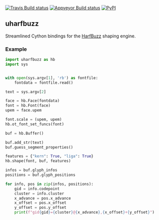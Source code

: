 [![Travis Build status](https://travis-ci.org/trufont/uharfbuzz.svg)](https://travis-ci.org/trufont/uharfbuzz)
[![Appveyor Build status](https://ci.appveyor.com/api/projects/status/ujynqhnvd7qbh1vh/branch/master?svg=true)](https://ci.appveyor.com/project/trufont/uharfbuzz/branch/master)
[![PyPI](https://img.shields.io/pypi/v/uharfbuzz.svg)](https://pypi.org/project/uharfbuzz)

## uharfbuzz

Streamlined Cython bindings for the [HarfBuzz][hb] shaping engine.


### Example

```python
import uharfbuzz as hb
import sys


with open(sys.argv[1], 'rb') as fontfile:
    fontdata = fontfile.read()

text = sys.argv[2]

face = hb.Face(fontdata)
font = hb.Font(face)
upem = face.upem

font.scale = (upem, upem)
hb.ot_font_set_funcs(font)

buf = hb.Buffer()

buf.add_str(text)
buf.guess_segment_properties()

features = {"kern": True, "liga": True}
hb.shape(font, buf, features)

infos = buf.glyph_infos
positions = buf.glyph_positions

for info, pos in zip(infos, positions):
    gid = info.codepoint
    cluster = info.cluster
    x_advance = pos.x_advance
    x_offset = pos.x_offset
    y_offset = pos.y_offset
    print(f"gid{gid}={cluster}@{x_advance},{x_offset}+{y_offset}")
```


[hb]: https://github.com/harfbuzz/harfbuzz
